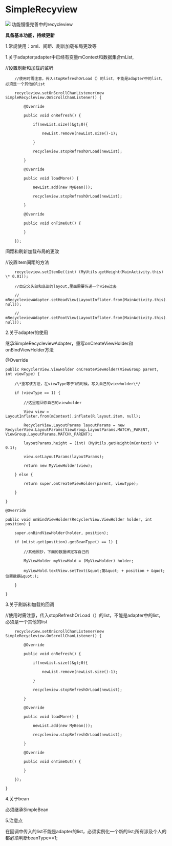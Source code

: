 # SimpleRecyview
![](https://ooo.0o0.ooo/2017/06/26/5950add3bcfc5.gif)
功能慢慢完善中的recycleview

**具备基本功能，持续更新**

1.常规使用：xml、间距、刷新加载布局更改等

1.关于adapter;adapter中已经有变量mContext和数据集合mList,

  //设置刷新和加载的监听

        //使用时需注意，传入stopRefreshOrLoad（）的list，不能是adapter中的list，必须是一个其他的list

        recycleview.setOnScrollChanListener(new SimpleRecycleview.OnScrollChanListener() {

            @Override

            public void onRefresh() {

                if(newList.size()&gt;0){

                    newList.remove(newList.size()-1);

                }

                recycleview.stopRefreshOrLoad(newList);

            }

            @Override

            public void loadMore() {

                newList.add(new MyBean());

                recycleview.stopRefreshOrLoad(newList);

            }

            @Override

            public void onTimeOut() {

            }

        });

间距和刷新加载布局的更改

 //设置item间距的方法

        recycleview.setItemDe((int) (MyUtils.getHeight(MainActivity.this) \* 0.01));

        //自定义头部和底部的layout,里面需要传递一个view过去

        //  mRecycleviewAdapter.setHeadView(LayoutInflater.from(MainActivity.this).inflate(R.layout.activity\_main, null));

        // mRecycleviewAdapter.setFootView(LayoutInflater.from(MainActivity.this).inflate(R.layout.activity\_main, null));

2.关于adapter的使用

继承SimpleRecycleviewAdapter，重写onCreateViewHolder和onBindViewHolder方法

  @Override

    public RecyclerView.ViewHolder onCreateViewHolder(ViewGroup parent, int viewType) {

        /\*重写该方法，在viewType等于1的时候，写入自己的viewholder\*/

        if (viewType == 1) {

            //这里返回你自己的viewholder

            View view = LayoutInflater.from(mContext).inflate(R.layout.item, null);

            RecyclerView.LayoutParams layoutParams = new RecyclerView.LayoutParams(ViewGroup.LayoutParams.MATCH\_PARENT, ViewGroup.LayoutParams.MATCH\_PARENT);

            layoutParams.height = (int) (MyUtils.getHeight(mContext) \* 0.1);

            view.setLayoutParams(layoutParams);

            return new MyViewHolder(view);

        } else {

            return super.onCreateViewHolder(parent, viewType);

        }

    }

    @Override

    public void onBindViewHolder(RecyclerView.ViewHolder holder, int position) {

        super.onBindViewHolder(holder, position);

        if (mList.get(position).getBeanType() == 1) {

            //其他照抄，下面的数据绑定写自己的

            MyViewHolder myViewHold = (MyViewHolder) holder;

            myViewHold.textView.setText(&quot;第&quot; + position + &quot;位置数据&quot;);

        }

    }

3.关于刷新和加载的回调

  //使用时需注意，传入stopRefreshOrLoad（）的list，不能是adapter中的list，必须是一个其他的list

        recycleview.setOnScrollChanListener(new SimpleRecycleview.OnScrollChanListener() {

            @Override

            public void onRefresh() {

                if(newList.size()&gt;0){

                    newList.remove(newList.size()-1);

                }

                recycleview.stopRefreshOrLoad(newList);

            }

            @Override

            public void loadMore() {

                newList.add(new MyBean());

                recycleview.stopRefreshOrLoad(newList);

            }

            @Override

            public void onTimeOut() {

            }

        });

    }

4.关于bean

必须继承SimpleBean

5.注意点

在回调中传入的list不能是adapter的list，必须实例化一个新的list;所有涉及个人的都必须判断beanType==1;
